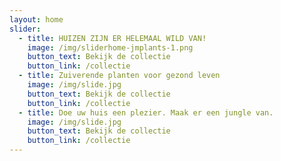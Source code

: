 ```yaml
---
layout: home
slider:
  - title: HUIZEN ZIJN ER HELEMAAL WILD VAN!
    image: /img/sliderhome-jmplants-1.png
    button_text: Bekijk de collectie
    button_link: /collectie
  - title: Zuiverende planten voor gezond leven
    image: /img/slide.jpg
    button_text: Bekijk de collectie
    button_link: /collectie
  - title: Doe uw huis een plezier. Maak er een jungle van.
    image: /img/slide.jpg
    button_text: Bekijk de collectie
    button_link: /collectie
---
```



